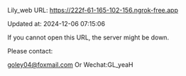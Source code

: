 Lily_web URL: https://222f-61-165-102-156.ngrok-free.app

Updated at: 2024-12-06 07:15:06

If you cannot open this URL, the server might be down.

Please contact: 

goley04@foxmail.com Or Wechat:GL_yeaH